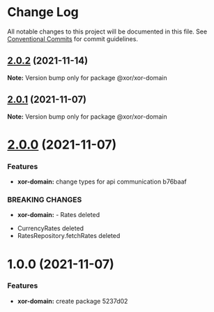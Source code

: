 # Change Log

All notable changes to this project will be documented in this file.
See [Conventional Commits](https://conventionalcommits.org) for commit guidelines.

## [2.0.2](/compare/@xor/xor-domain@2.0.1...@xor/xor-domain@2.0.2) (2021-11-14)

**Note:** Version bump only for package @xor/xor-domain





## [2.0.1](/compare/@xor/xor-domain@2.0.0...@xor/xor-domain@2.0.1) (2021-11-07)

**Note:** Version bump only for package @xor/xor-domain





# [2.0.0](/compare/@xor/xor-domain@1.0.0...@xor/xor-domain@2.0.0) (2021-11-07)


### Features

* **xor-domain:** change types for api communication b76baaf


### BREAKING CHANGES

* **xor-domain:** - Rates deleted
- CurrencyRates deleted
- RatesRepository.fetchRates deleted





# 1.0.0 (2021-11-07)


### Features

* **xor-domain:** create package 5237d02
